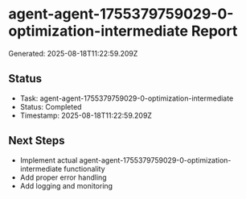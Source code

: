 # agent-agent-1755379759029-0-optimization-intermediate Report

Generated: 2025-08-18T11:22:59.209Z

## Status
- Task: agent-agent-1755379759029-0-optimization-intermediate
- Status: Completed
- Timestamp: 2025-08-18T11:22:59.209Z

## Next Steps
- Implement actual agent-agent-1755379759029-0-optimization-intermediate functionality
- Add proper error handling
- Add logging and monitoring
